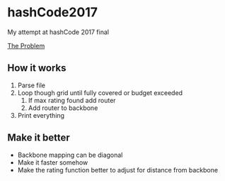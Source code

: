 # hashCode2017
My attempt at hashCode 2017 final

[The Problem](https://hashcode.withgoogle.com/2017/tasks/hashcode2017_final_task.pdf)

## How it works
1. Parse file
2. Loop though grid until fully covered or budget exceeded
    1. If max rating found add router
    2. Add router to backbone
3. Print everything

## Make it better
* Backbone mapping can be diagonal
* Make it faster somehow
* Make the rating function better to adjust for distance from backbone

